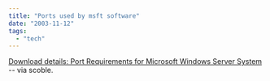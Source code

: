 ```yaml
---
title: "Ports used by msft software"
date: "2003-11-12"
tags: 
  - "tech"
---
```


[Download details: Port Requirements for Microsoft Windows Server System](http://www.microsoft.com/downloads/details.aspx?familyid=e114b7e5-400f-45b6-9e1c-50968a0cc729&displaylang=en "Download details: Port Requirements for Microsoft Windows Server System") -- via scoble.
